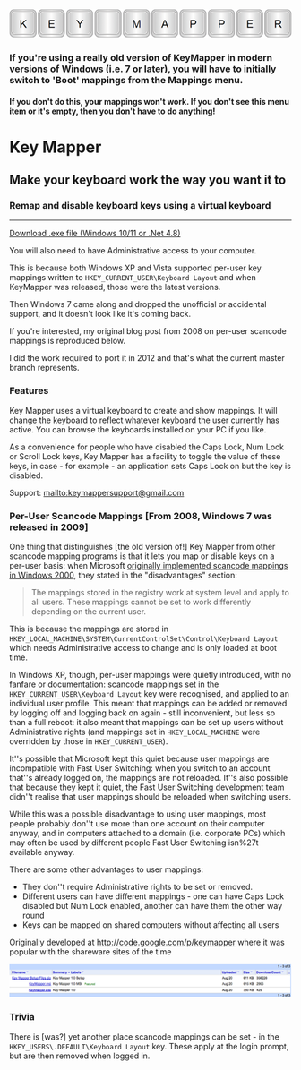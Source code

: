 ![header](kmheader800w.png)

### **If you're using a really old version of KeyMapper in modern versions of Windows (i.e. 7 or later), you will have to initially switch to 'Boot' mappings from the Mappings menu.**

#### **If you don't do this, your mappings won't work. If you don't see this menu item or it's empty, then you don't have to do anything!**

# Key Mapper

## Make your keyboard work the way you want it to

### Remap and disable keyboard keys using a virtual keyboard

* * *

[Download .exe file (Windows 10/11 or .Net 4.8)](https://github.com/stuartd/keymapper/releases/download/keymapper/KeyMapper.exe)

You will also need to have Administrative access to your computer.

This is because both Windows XP and Vista supported per-user key mappings written to `HKEY_CURRENT_USER\Keyboard Layout` and when KeyMapper was released, those were the latest versions.

Then Windows 7 came along and dropped the unofficial or accidental support, and it doesn't look like it's coming back.

If you're interested, my original blog post from 2008 on per-user scancode mappings is reproduced below.

I did the work required to port it in 2012 and that's what the current master branch represents.

### Features

Key Mapper uses a virtual keyboard to create and show mappings. It will change the keyboard to reflect whatever keyboard the user currently has active. You can browse the keyboards installed on your PC if you like.

As a convenience for people who have disabled the Caps Lock, Num Lock or Scroll Lock keys, Key Mapper has a facility to toggle the value of these keys, in case - for example - an application sets Caps Lock on but the key is disabled.


Support: [mailto:keymappersupport@gmail.com](mailto:keymappersupport@gmail.com)

### Per-User Scancode Mappings [From 2008, Windows 7 was released in 2009]

One thing that distinguishes [the old version of!] Key Mapper from other scancode mapping programs is that it lets you map or disable keys on a per-user basis: when Microsoft [originally implemented scancode mappings in Windows 2000](http://www.microsoft.com/whdc/archive/w2kscan-map.mspx), they stated in the "disadvantages" section:

> The mappings stored in the registry work at system level and apply to all users. These mappings cannot be set to work differently depending on the current user.

This is because the mappings are stored in `HKEY_LOCAL_MACHINE\SYSTEM\CurrentControlSet\Control\Keyboard Layout` which needs Administrative access to change and is only loaded at boot time.

In Windows XP, though, per-user mappings were quietly introduced, with no fanfare or documentation: scancode mappings set in the `HKEY_CURRENT_USER\Keyboard Layout` key were recognised, and applied to an individual user profile. This meant that mappings can be added or removed by logging off and logging back on again - still inconvenient, but less so than a full reboot: it also meant that mappings can be set up users without Administrative rights (and mappings set in `HKEY_LOCAL_MACHINE` were overridden by those in `HKEY_CURRENT_USER`).

It''s possible that Microsoft kept this quiet because user mappings are incompatible with Fast User Switching: when you switch to an account that''s already logged on, the mappings are not reloaded. It''s also possible that because they kept it quiet, the Fast User Switching development team didn''t realise that user mappings should be reloaded when switching users.

While this was a possible disadvantage to using user mappings, most people probably don''t use more than one account on their computer anyway, and in computers attached to a domain (i.e. corporate PCs) which may often be used by different people Fast User Switching isn%27t available anyway.

There are some other advantages to user mappings:

*   They don''t require Administrative rights to be set or removed.
*   Different users can have different mappings - one can have Caps Lock disabled but Num Lock enabled, another can have them the other way round
*   Keys can be mapped on shared computers without affecting all users

Originally developed at http://code.google.com/p/keymapper where it was popular with the shareware sites of the time

![numbers](km_numbers_2008.png)

### Trivia
There is [was?] yet another place scancode mappings can be set - in the `HKEY_USERS\.DEFAULT\Keyboard Layout` key. These apply at the login prompt, but are then removed when logged in.
